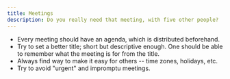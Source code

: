 ```yaml
---
title: Meetings
description: Do you really need that meeting, with five other people?
---
```


- Every meeting should have an agenda, which is distributed beforehand.
- Try to set a better title; short but descriptive enough. One should be able to remember what the meeting is for from the title.
- Always find way to make it easy for others -- time zones, holidays, etc.
- Try to avoid "urgent" and impromptu meetings.